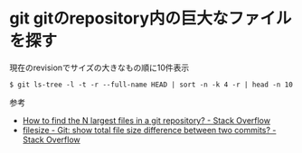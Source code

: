 # git gitのrepository内の巨大なファイルを探す

現在のrevisionでサイズの大きなもの順に10件表示

```
$ git ls-tree -l -t -r --full-name HEAD | sort -n -k 4 -r | head -n 10
```

参考

- [How to find the N largest files in a git repository? - Stack Overflow](http://stackoverflow.com/questions/9456550/how-to-find-the-n-largest-files-in-a-git-repository)
- [filesize - Git: show total file size difference between two commits? - Stack Overflow](
http://stackoverflow.com/questions/10845051/git-show-total-file-size-difference-between-two-commits/10847242#10847242)
